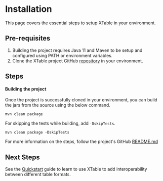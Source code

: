 # Installation

This page covers the essential steps to setup XTable in your environment.

## Pre-requisites
1. Building the project requires Java 11 and Maven to be setup and configured using PATH or environment variables. 
2. Clone the XTable project GitHub [repository](https://github.com/apache/incubator-xtable) in your environment.

## Steps
#### Building the project 
Once the project is successfully cloned in your environment, you can build the jars from the source using the below command.

```shell md title=="shell"
mvn clean package
```
For skipping the tests while building, add `-DskipTests`.

```shell md title=="shell"
mvn clean package -DskipTests
```

For more information on the steps, follow the project's GitHub [README.md](https://github.com/apache/incubator-xtable/blob/main/README.md) 

## Next Steps
See the [Quickstart](/docs/how-to) guide to learn to use XTable to add interoperability between
different table formats.